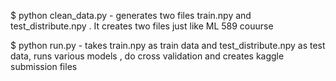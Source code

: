 $ python clean_data.py - generates two files train.npy and test_distribute.npy . It creates two files just like ML 589 couurse

$ python run.py -  takes train.npy as train data and test_distribute.npy as test data, runs various models , do cross validation and creates kaggle submission files 
